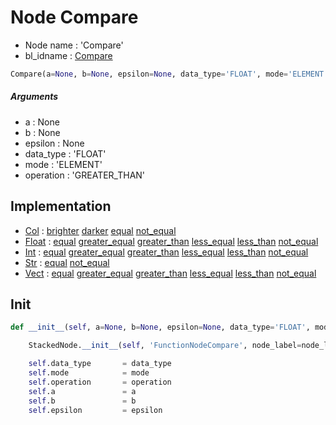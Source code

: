 # Node Compare

- Node name : 'Compare'
- bl_idname : [Compare](https://docs.blender.org/api/current/bpy.types.Compare.html)


``` python
Compare(a=None, b=None, epsilon=None, data_type='FLOAT', mode='ELEMENT', operation='GREATER_THAN', node_label=None, node_color=None)
```
##### Arguments

- a : None
- b : None
- epsilon : None
- data_type : 'FLOAT'
- mode : 'ELEMENT'
- operation : 'GREATER_THAN'

## Implementation

- [Col](/docs/GeoNodes/Col.md) : [brighter](/docs/GeoNodes/Col.md#brighter) [darker](/docs/GeoNodes/Col.md#darker) [equal](/docs/GeoNodes/Col.md#equal) [not_equal](/docs/GeoNodes/Col.md#not_equal)
- [Float](/docs/GeoNodes/Float.md) : [equal](/docs/GeoNodes/Float.md#equal) [greater_equal](/docs/GeoNodes/Float.md#greater_equal) [greater_than](/docs/GeoNodes/Float.md#greater_than) [less_equal](/docs/GeoNodes/Float.md#less_equal) [less_than](/docs/GeoNodes/Float.md#less_than) [not_equal](/docs/GeoNodes/Float.md#not_equal)
- [Int](/docs/GeoNodes/Int.md) : [equal](/docs/GeoNodes/Int.md#equal) [greater_equal](/docs/GeoNodes/Int.md#greater_equal) [greater_than](/docs/GeoNodes/Int.md#greater_than) [less_equal](/docs/GeoNodes/Int.md#less_equal) [less_than](/docs/GeoNodes/Int.md#less_than) [not_equal](/docs/GeoNodes/Int.md#not_equal)
- [Str](/docs/GeoNodes/Str.md) : [equal](/docs/GeoNodes/Str.md#equal) [not_equal](/docs/GeoNodes/Str.md#not_equal)
- [Vect](/docs/GeoNodes/Vect.md) : [equal](/docs/GeoNodes/Vect.md#equal) [greater_equal](/docs/GeoNodes/Vect.md#greater_equal) [greater_than](/docs/GeoNodes/Vect.md#greater_than) [less_equal](/docs/GeoNodes/Vect.md#less_equal) [less_than](/docs/GeoNodes/Vect.md#less_than) [not_equal](/docs/GeoNodes/Vect.md#not_equal)

## Init

``` python
def __init__(self, a=None, b=None, epsilon=None, data_type='FLOAT', mode='ELEMENT', operation='GREATER_THAN', node_label=None, node_color=None):

    StackedNode.__init__(self, 'FunctionNodeCompare', node_label=node_label, node_color=node_color)

    self.data_type       = data_type
    self.mode            = mode
    self.operation       = operation
    self.a               = a
    self.b               = b
    self.epsilon         = epsilon
```
